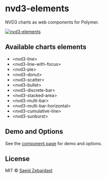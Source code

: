 # nvd3-elements

NVD3 charts as web components for Polymer.

[![nvd3-elements](https://raw.githubusercontent.com/saeidzebardast/nvd3-elements/master/nvd3-elements.png "nvd3-elements")](http://saeidzebardast.github.io/nvd3-elements)

## Available charts elements
* &lt;nvd3-line&gt;
* &lt;nvd3-line-with-focus&gt;
* &lt;nvd3-pie&gt;
* &lt;nvd3-donut&gt;
* &lt;nvd3-scatter&gt;
* &lt;nvd3-bullet&gt;
* &lt;nvd3-discrete-bar&gt;
* &lt;nvd3-stacked-area&gt;
* &lt;nvd3-multi-bar&gt;
* &lt;nvd3-multi-bar-horizontal&gt;
* &lt;nvd3-cumulative-line&gt;
* &lt;nvd3-sunburst&gt;

## Demo and Options
See the [component page](http://saeidzebardast.github.io/nvd3-elements) for demo and options.

## License

MIT © [Saeid Zebardast](http://zebardast.com)
